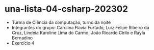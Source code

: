# una-lista-04-csharp-202302

* Turma de Ciência da computação, turno da noite
* Integrantes do grupo: Carolina Flavia Furtado, Luiz Felipe Ribeiro da Cruz, Lindeia Karoline Lima do Carmo, João Ricardo Cirilo e Rayla Bernadino
* Exercício 4
